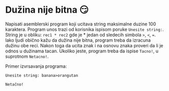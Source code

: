 # Dužina nije bitna 😏

Napisati asemblerski program koji ucitava string maksimalne duzine 100 karaktera. Program unos trazi od korisnika ispisom poruke `Unesite string:`. String je u obliku: `rec1 * rec2` gde je * jedan od sledecih simbola `>`, `<`, `=`. Iako ljudi obično kažu da dužina nije bitna, program treba da izracuna dužinu obe reci. Nakon toga da ucita znak i na osnovu znaka proveri da li je odnos u dužinama tacan. Ukoliko jeste, program treba da ispise `Tacno!`, u suprotnom `Netacno!`.

Primer izvrsavanja programa:

```
Unesite string: banana>orangutan

Netačno!
```
